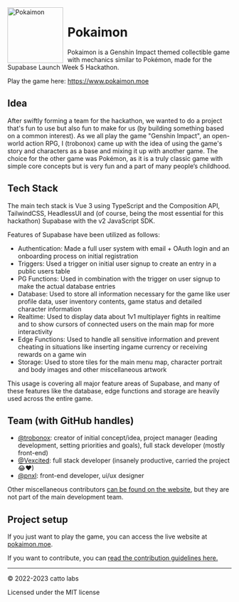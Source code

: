 <img height="125" align="left" style="float: left; margin: 0 10px 0 0;" alt="Pokaimon" src="https://cdn.discordapp.com/attachments/1007204906152767508/1007671728316633249/unknown.png">

# Pokaimon
Pokaimon is a Genshin Impact themed collectible game with mechanics similar to Pokémon, made for the Supabase Launch Week 5 Hackathon.

Play the game here: https://www.pokaimon.moe

## Idea
After swiftly forming a team for the hackathon, we wanted to do a project that's fun to use but also fun to make for us (by building something based on a common interest). As we all play the game "Genshin Impact", an open-world action RPG, I (trobonox) came up with the idea of using the game's story and characters as a base and mixing it up with another game. The choice for the other game was Pokémon, as it is a truly classic game with simple core concepts but is very fun and a part of many people’s childhood.

## Tech Stack
The main tech stack is Vue 3 using TypeScript and the Composition API, TailwindCSS, HeadlessUI and (of course, being the most essential for this hackathon) Supabase with the v2 JavaScript SDK.

Features of Supabase have been utilized as follows:
- Authentication: Made a full user system with email + OAuth login and an onboarding process on initial registration
- Triggers: Used a trigger on initial user signup to create an entry in a public users table
- PG Functions: Used in combination with the trigger on user signup to make the actual database entries
- Database: Used to store all information necessary for the game like user profile data, user inventory contents, game status and detailed character information
- Realtime: Used to display data about 1v1 multiplayer fights in realtime and to show cursors of connected users on the main map for more interactivity
- Edge Functions: Used to handle all sensitive information and prevent cheating in situations like inserting ingame currency or receiving rewards on a game win
- Storage: Used to store tiles for the main menu map, character portrait and body images and other miscellaneous artwork

This usage is covering all major feature areas of Supabase, and many of these features like the database, edge functions and storage are heavily used across the entire game.

## Team (with GitHub handles)
- [@trobonox](https://github.com/trobonox): creator of initial concept/idea, project manager (leading development, setting priorities and goals), full stack developer (mostly front-end)
- [@Vexcited](https://github.com/vexcited): full stack developer (insanely productive, carried the project 😂♥)
- [@pnxl](https://github.com/pnxl): front-end developer, ui/ux designer

Other miscellaneous contributors [can be found on the website](https://www.pokaimon.moe/docs/contributors), but they are not part of the main development team.

## Project setup
If you just want to play the game, you can access the live website at [pokaimon.moe](https://www.pokaimon.moe). 

If you want to contribute, you can [read the contribution guidelines here.](https://github.com/trobonox/pokaimon/blob/main/CONTRIBUTING.md)

---
© 2022-2023 catto labs

Licensed under the MIT license

